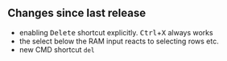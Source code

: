 ## Changes since last release
- enabling <kbd>Delete</kbd> shortcut explicitly. <kbd>Ctrl</kbd>+<kbd>X</kbd> always works
- the select below the RAM input reacts to selecting rows etc.
- new CMD shortcut `del`
